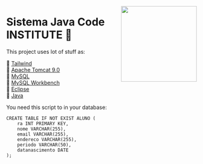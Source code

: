 <img height="200px"  align="right" align="top" src="https://github.com/matheusbanqueiro/Sistema-Academico/assets/101984947/97842e28-8925-4437-b326-357565ad76b4"></a>

# Sistema Java Code INSTITUTE 🏫

This project uses lot of stuff as:

 📌 [Tailwind](https://tailwindcss.com/) </br>
 📌 [Apache Tomcat 9.0](https://tomcat.apache.org/) </br>
 📌 [MySQL](https://www.mysql.com/) </br>
 📌 [MySQL Workbench](https://www.mysql.com/products/workbench/) </br>
 📌 [Eclipse](https://eclipseide.org/) </br>
 📌 [Java](https://docs.oracle.com/en/java/) </br>

You need this script to in your database:
```
CREATE TABLE IF NOT EXIST ALUNO (
    ra INT PRIMARY KEY,
    nome VARCHAR(255),
    email VARCHAR(255),
    endereco VARCHAR(255),
    periodo VARCHAR(50),
    datanascimento DATE
);
```
